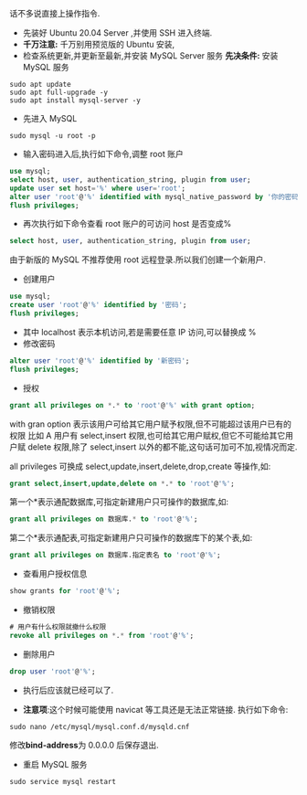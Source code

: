 话不多说直接上操作指令.

- 先装好 Ubuntu 20.04 Server ,并使用 SSH 进入终端.
- **千万注意:** 千万别用预览版的 Ubuntu 安装,
- 检查系统更新,并更新至最新,并安装 MySQL Server 服务
  **先决条件:** 安装 MySQL 服务

```shell
sudo apt update
sudo apt full-upgrade -y
sudo apt install mysql-server -y
```

- 先进入 MySQL

```shell
sudo mysql -u root -p
```

- 输入密码进入后,执行如下命令,调整 root 账户

```sql
use mysql;
select host, user, authentication_string, plugin from user;
update user set host='%' where user='root';
alter user 'root'@'%' identified with mysql_native_password by '你的密码';
flush privileges;
```

- 再次执行如下命令查看 root 账户的可访问 host 是否变成%

```sql
select host, user, authentication_string, plugin from user;
```

由于新版的 MySQL 不推荐使用 root 远程登录.所以我们创建一个新用户.

- 创建用户

```sql
use mysql;
create user 'root'@'%' identified by '密码';
flush privileges;
```

- 其中 localhost 表示本机访问,若是需要任意 IP 访问,可以替换成 %
- 修改密码

```sql
alter user 'root'@'%' identified by '新密码';
flush privileges;
```

- 授权

```sql
grant all privileges on *.* to 'root'@'%' with grant option;
```

with gran option 表示该用户可给其它用户赋予权限,但不可能超过该用户已有的权限
比如 A 用户有 select,insert 权限,也可给其它用户赋权,但它不可能给其它用户赋 delete 权限,除了 select,insert 以外的都不能,这句话可加可不加,视情况而定.

all privileges 可换成 select,update,insert,delete,drop,create 等操作,如:

```sql
grant select,insert,update,delete on *.* to 'root'@'%';
```

第一个\*表示通配数据库,可指定新建用户只可操作的数据库,如:

```sql
grant all privileges on 数据库.* to 'root'@'%';
```

第二个\*表示通配表,可指定新建用户只可操作的数据库下的某个表,如:

```sql
grant all privileges on 数据库.指定表名 to 'root'@'%';
```

- 查看用户授权信息

```sql
show grants for 'root'@'%';
```

- 撤销权限

```sql
# 用户有什么权限就撤什么权限
revoke all privileges on *.* from 'root'@'%';
```

- 删除用户

```sql
drop user 'root'@'%';
```

- 执行后应该就已经可以了.

- **注意项**:这个时候可能使用 navicat 等工具还是无法正常链接.
  执行如下命令:

```shell
sudo nano /etc/mysql/mysql.conf.d/mysqld.cnf
```

修改**bind-address**为 0.0.0.0 后保存退出.

- 重启 MySQL 服务

```shell
sudo service mysql restart
```
